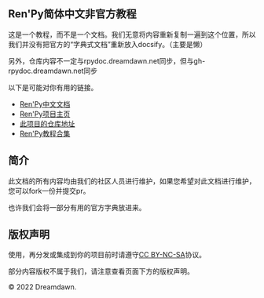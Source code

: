 ## Ren'Py简体中文非官方教程

这是一个教程，而不是一个文档。我们无意将内容重新复制一遍到这个位置，所以我们并没有把官方的“字典式文档”重新放入docsify。（主要是懒）

另外，仓库内容不一定与rpydoc.dreamdawn.net同步，但与gh-rpydoc.dreamdawn.net同步

以下是可能对你有用的链接。

+ [Ren'Py中文文档](https://www.renpy.cn/doc/)
+ [Ren'Py项目主页](https://renpy.org)
+ [此项目的仓库地址](https://github.com/Daodanfd5/renpydocs-chinese-faq)
+ [Ren'Py教程合集](https://github.com/red-moon-tea-party/renpy)

## 简介
此文档的所有内容均由我们的社区人员进行维护，如果您希望对此文档进行维护，您可以fork一份并提交pr。

也许我们会将一部分有用的官方字典放进来。

## 版权声明

使用，再分发或集成到你的项目前时请遵守[CC BY-NC-SA](https://creativecommons.org/licenses/by-nc-sa/4.0/deed.zh)协议。

部分内容版权不属于我们，请注意查看页面下方的版权声明。

© 2022 Dreamdawn.
